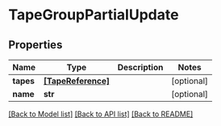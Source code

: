 # TapeGroupPartialUpdate


## Properties

Name | Type | Description | Notes
------------ | ------------- | ------------- | -------------
**tapes** | [**[TapeReference]**](TapeReference.md) |  | [optional] 
**name** | **str** |  | [optional] 

[[Back to Model list]](../#documentation-for-models) [[Back to API list]](../#documentation-for-api-endpoints) [[Back to README]](../)


